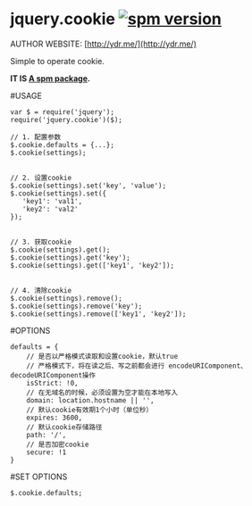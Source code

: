 # jquery.cookie [![spm version](http://spmjs.io/badge/jquery.cookie)](http://spmjs.io/package/jquery.cookie)
AUTHOR WEBSITE: [http://ydr.me/](http://ydr.me/)

Simple to operate cookie.

__IT IS [A spm package](http://spmjs.io/package/jquery.cookie).__




#USAGE
```
var $ = require('jquery');
require('jquery.cookie')($);

// 1. 配置参数
$.cookie.defaults = {...};
$.cookie(settings);


// 2. 设置cookie
$.cookie(settings).set('key', 'value');
$.cookie(settings).set({
   'key1': 'val1',
   'key2': 'val2'
});


// 3. 获取cookie
$.cookie(settings).get();
$.cookie(settings).get('key');
$.cookie(settings).get(['key1', 'key2']);


// 4. 清除cookie
$.cookie(settings).remove();
$.cookie(settings).remove('key');
$.cookie(settings).remove(['key1', 'key2']);
```



#OPTIONS
```
defaults = {
    // 是否以严格模式读取和设置cookie，默认true
    // 严格模式下，将在读之后、写之前都会进行 encodeURIComponent、decodeURIComponent操作
    isStrict: !0,
    // 在无域名的时候，必须设置为空才能在本地写入
    domain: location.hostname || '',
    // 默认cookie有效期1个小时（单位秒）
    expires: 3600,
    // 默认cookie存储路径
    path: '/',
    // 是否加密cookie
    secure: !1
}
```


#SET OPTIONS
```
$.cookie.defaults;
```


